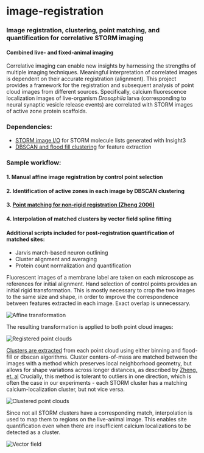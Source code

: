 # image-registration
### Image registration, clustering, point matching, and quantification for correlative STORM imaging
#### Combined live- and fixed-animal imaging
Correlative imaging can enable new insights by harnessing the strengths of multiple imaging techniques.  Meaningful  interpretation of correlated images is dependent on their accurate registration (alignment).  This project provides a framework for the registration and subsequent analysis of point cloud images from different sources.  Specifically,  calcium fluorescence localization images of live-organism *Drosophila* larva (corresponding to neural synaptic vesicle  release events) are correlated with STORM images of active zone protein scaffolds.
### Dependencies:
- [STORM image I/O](https://github.com/sjkenny/common) for STORM molecule lists generated with Insight3
- [DBSCAN and flood fill clustering](https://github.com/sjkenny/clustering) for feature extraction

### Sample workflow:
#### 1. Manual affine image registration by control point selection
#### 2. Identification of active zones in each image by DBSCAN clustering
#### 3. [Point matching for non-rigid registration (Zheng 2006)](http://ieeexplore.ieee.org/abstract/document/1597120/)
#### 4. Interpolation of matched clusters by vector field spline fitting
#### Additional scripts included for post-registration quantification of matched sites:
- Jarvis march-based neuron outlining
- Cluster alignment and averaging
- Protein count normalization and quantification


Fluorescent images of a membrane label are taken on each microscope as references for initial alignment. Hand selection of control points provides an initial rigid transformation.  This is mostly necessary to crop the two images to the same size and shape, in order to improve the correspondence between features extracted in each image.  Exact overlap is unnecessary.

![Affine transformation](https://i.imgur.com/p4eVuNO.png)

The resulting transformation is applied to both point cloud images:

![Registered point clouds](https://i.imgur.com/egHURyY.png)

[Clusters are extracted](https://github.com/sjkenny/clustering) from each point cloud using either binning and flood-fill or dbscan algorithms. Cluster centers-of-mass are matched between the images with a method which preserves local neighborhood geometry, but allows for shape variations across longer distances, as described by [Zheng, et. al](http://ieeexplore.ieee.org/abstract/document/1597120/)  Crucially, this method is tolerant to outliers in one direction, which is often the case in our experiments - each STORM cluster has a matching calcium-localization cluster, but not vice versa.

![Clustered point clouds](https://i.imgur.com/9BW2D7N.png)

Since not all STORM clusters have a corresponding match, interpolation is used to map them to regions on the live-animal image.  This enables site quantification even when there are insufficient calcium localizations to be detected as a cluster.

![Vector field](https://i.imgur.com/PzmQrlm.png)

